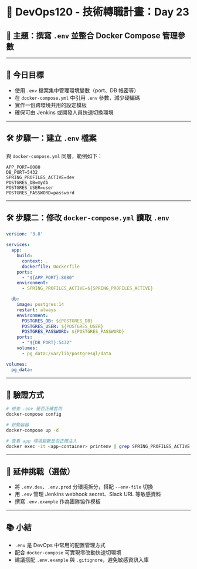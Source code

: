 # 🚀 DevOps120 - 技術轉職計畫：Day 23

## 🎯 主題：撰寫 `.env` 並整合 Docker Compose 管理參數

---

## 📌 今日目標

- 使用 `.env` 檔案集中管理環境變數（port、DB 帳密等）
- 在 `docker-compose.yml` 中引用 `.env` 參數，減少硬編碼
- 實作一份跨環境共用的設定模板
- 確保可由 Jenkins 或開發人員快速切換環境

---

## 🛠️ 步驟一：建立 `.env` 檔案

與 `docker-compose.yml` 同層，範例如下：

```env
APP_PORT=8080
DB_PORT=5432
SPRING_PROFILES_ACTIVE=dev
POSTGRES_DB=mydb
POSTGRES_USER=user
POSTGRES_PASSWORD=password
```

---

## 🛠️ 步驟二：修改 `docker-compose.yml` 讀取 `.env`

```yaml
version: '3.8'

services:
  app:
    build:
      context: .
      dockerfile: Dockerfile
    ports:
      - "${APP_PORT}:8080"
    environment:
      - SPRING_PROFILES_ACTIVE=${SPRING_PROFILES_ACTIVE}

  db:
    image: postgres:14
    restart: always
    environment:
      POSTGRES_DB: ${POSTGRES_DB}
      POSTGRES_USER: ${POSTGRES_USER}
      POSTGRES_PASSWORD: ${POSTGRES_PASSWORD}
    ports:
      - "${DB_PORT}:5432"
    volumes:
      - pg_data:/var/lib/postgresql/data

volumes:
  pg_data:
```

---

## 🧪 驗證方式

```bash
# 檢查 .env 是否正確套用
docker-compose config

# 啟動容器
docker-compose up -d

# 查看 app 環境變數是否正確注入
docker exec -it <app-container> printenv | grep SPRING_PROFILES_ACTIVE
```

---

## 🎯 延伸挑戰（選做）

- 將 `.env.dev`、`.env.prod` 分環境拆分，搭配 `--env-file` 切換
- 用 `.env` 管理 Jenkins webhook secret、Slack URL 等敏感資料
- 撰寫 `.env.example` 作為團隊協作模板

---

## 📚 小結

- `.env` 是 DevOps 中常用的配置管理方式
- 配合 `docker-compose` 可實現零改動快速切環境
- 建議搭配 `.env.example` 與 `.gitignore`，避免敏感資訊入庫

